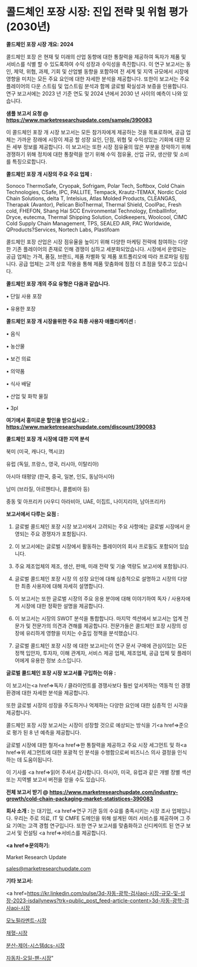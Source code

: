# 콜드체인 포장 시장: 진입 전략 및 위험 평가(2030년)

<strong>콜드체인 포장 시장 개요: 2024</strong>

콜드체인 포장 은 현재 및 미래의 산업 동향에 대한 통찰력을 제공하여 독자가 제품 및 서비스를 식별 할 수 있도록하여 수익 성장과 수익성을 촉진합니다. 이 연구 보고서는 동인, 제약, 위협, 과제, 기회 및 산업별 동향을 포함하여 전 세계 및 지역 규모에서 시장에 영향을 미치는 모든 주요 요인에 대한 자세한 분석을 제공합니다. 또한이 보고서는 주요 플레이어의 다운 스트림 및 업스트림 분석과 함께 글로벌 확실성과 보증을 인용합니다. 연구 보고서에는 2023 년 기준 연도 및 2024 년에서 2030 년 사이의 예측이 나와 있습니다.



<strong>샘플 보고서 요청 @ <a href=https://www.marketresearchupdate.com/sample/390083>https://www.marketresearchupdate.com/sample/390083</a></strong>

이 콜드체인 포장 개 시장 보고서는 모든 참가자에게 제공하는 것을 목표로하며, 공급 업체는 가까운 장래에 시장이 제공 할 성장 요인, 단점, 위협 및 수익성있는 기회에 대한 모든 세부 정보를 제공합니다. 이 보고서는 또한 시장 점유율의 많은 부분을 장악하기 위해 경쟁하기 위해 정치에 대한 통찰력을 얻기 위해 수익 점유율, 산업 규모, 생산량 및 소비를 특징으로합니다.



<strong>콜드체인 포장 개 시장의 주요 주요 업체 :</strong>

Sonoco ThermoSafe, Cryopak, Sofrigam, Polar Tech, Softbox, Cold Chain Technologies, CSafe, IPC, PALLITE, Tempack, Krautz-TEMAX, Nordic Cold Chain Solutions, delta T, Intelsius, Atlas Molded Products, CLEANGAS, Therapak (Avantor), Pelican BioThermal, Thermal Shield, CoolPac, Fresh cold, FHEFON, Shang Hai SCC Environmental Technology, EmballInfor, Dryce, eutecma, Thermal Shipping Solution, Coldkeepers, Woolcool, CIMC Cold Supply Chain Management, TPS, SEALED AIR, PAC Worldwide, QProducts?Services, Nortech Labs, Plastifoam

콜드체인 포장 산업은 시장 점유율을 높이기 위해 다양한 마케팅 전략에 참여하는 다양한 기존 플레이어의 존재로 인해 경쟁이 심하고 세분화되었습니다. 시장에서 운영되는 공급 업체는 가격, 품질, 브랜드, 제품 차별화 및 제품 포트폴리오에 따라 프로파일 링됩니다. 공급 업체는 고객 상호 작용을 통해 제품 맞춤화에 점점 더 초점을 맞추고 있습니다.



<strong>콜드체인 포장 개의 주요 유형은 다음과 같습니다.</strong>

• 단일 사용 포장

• 유용한 포장



<strong>콜드체인 포장 개 시장을위한 주요 최종 사용자 애플리케이션 :</strong>

• 음식

• 농산물

• 보건 의료

• 의약품

• 식사 배달

• 산업 및 화학 물질

• 3pl



<strong>여기에서 흥미로운 할인을 받으십시오.: <a href=https://www.marketresearchupdate.com/discount/390083>https://www.marketresearchupdate.com/discount/390083</a></strong>



<strong>콜드체인 포장 개 시장에 대한 지역 분석</strong>

북미 (미국, 캐나다, 멕시코)

유럽 (독일, 프랑스, 영국, 러시아, 이탈리아)

아시아 태평양 (한국, 중국, 일본, 인도, 동남아시아)

남미 (브라질, 아르헨티나, 콜롬비아 등)

중동 및 아프리카 (사우디 아라비아, UAE, 이집트, 나이지리아, 남아프리카)



<strong>보고서에서 다루는 요점 :</strong>

1. 글로벌 콜드체인 포장 시장 보고서에서 고려되는 주요 사항에는 글로벌 시장에서 운영되는 주요 경쟁자가 포함됩니다.

2. 이 보고서에는 글로벌 시장에서 활동하는 플레이어의 회사 프로필도 포함되어 있습니다.

3. 주요 제조업체의 제조, 생산, 판매, 미래 전략 및 기술 역량도 보고서에 포함됩니다.

4. 글로벌 콜드체인 포장 시장 의 성장 요인에 대해 심층적으로 설명하고 시장의 다양한 최종 사용자에 대해 자세히 설명합니다.

5. 이 보고서는 또한 글로벌 시장의 주요 응용 분야에 대해 이야기하여 독자 / 사용자에게 시장에 대한 정확한 설명을 제공합니다.

6. 이 보고서는 시장의 SWOT 분석을 통합합니다. 마지막 섹션에서 보고서는 업계 전문가 및 전문가의 의견과 견해를 제공합니다. 전문가들은 콜드체인 포장 시장의 성장에 유리하게 영향을 미치는 수출입 정책을 분석했습니다.

7. 글로벌 콜드체인 포장 시장 에 대한 보고서는이 연구 문서 구매에 관심이있는 모든 정책 입안자, 투자자, 이해 관계자, 서비스 제공 업체, 제조업체, 공급 업체 및 플레이어에게 유용한 정보 소스입니다.



<strong>글로벌 콜드체인 포장 시장 보고서를 구입하는 이유 :</strong>

이 보고서는<a href=>독자 / 클</a>라이언트를 경쟁사보다 훨씬 앞서게하는 역동적 인 경쟁 환경에 대한 자세한 분석을 제공합니다.

또한 글로벌 시장의 성장을 주도하거나 억제하는 다양한 요인에 대한 심층적 인 시각을 제공합니다.

콜드체인 포장 시장 보고서는 시장이 성장할 것으로 예상되는 방식을 기<a href=>준으로</a> 평가 된 8 년 예측을 제공합니다.

글로벌 시장에 대한 철저<a href=>한 통찰력</a>을 제공하고 주요 시장 세그먼트 및 하<a href=>위 세그</a>먼트에 대한 포괄적 인 분석을 수행함으로써 비즈니스 의사 결정을 인식하는 데 도움이됩니다.

이 기사를 <a href=>읽어 주</a>셔서 감사합니다. 아시아, 미국, 유럽과 같은 개별 장별 섹션 또는 지역별 보고서 버전을 얻을 수도 있습니다.



<strong>전체 보고서 받기 @ <a href=https://www.marketresearchupdate.com/industry-growth/cold-chain-packaging-market-statistices-390083>https://www.marketresearchupdate.com/industry-growth/cold-chain-packaging-market-statistices-390083</a></strong>



<strong>회사 소개 :</strong>
는 대기업, <a href=>연구 기</a>관 등의 수요를 충족시키는 시장 조사 업체입니다. 우리는 주로 의료, IT 및 CMFE 도메인을 위해 설계된 여러 서비스를 제공하며 그 주요 기여는 고객 경험 연구입니다. 또한 연구 보고서를 맞춤화하고 신디케이트 된 연구 보고서 및 컨설팅 <a href=>서비</a>스를 제공합니다.



<strong><a href=>문의하기:</a></strong>

Market Research Update

sales@marketresearchupdate.com



<strong>기타 보고서:</strong>

<a href=https://kr.linkedin.com/pulse/3d-자동-광학-검사aoi-시장-규모-및-성장-2023-isdailynews?trk=public_post_feed-article-content>3d-자동-광학-검사aoi-시장</a>

<a href=https://www.linkedin.com/pulse/모노필라멘트-시장-경쟁-분석-및-성장-잠재력-2029-survey-savvy-insights-360-analysis/>모노필라멘트-시장</a>

<a href=https://www.linkedin.com/pulse/채혈-시장-규모-및-성장-2023-analytics-avenue-adventures-24-ana-jxgbf/>채혈-시장</a>

<a href=https://www.linkedin.com/pulse/분산-제어-시스템dcs-시장-현재-및-미래-성장-2029-trend-tracking-tips-360-analysis-iqr0f/>분산-제어-시스템dcs-시장</a>

<a href=https://www.linkedin.com/pulse/자동차-오일-팬-시장-현재-및-미래-성장-2030-trendsetters-talk-360-analysis-xtuwf/>자동차-오일-팬-시장</a>"
